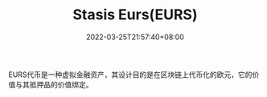 ﻿---
weight: 
title: "Stasis Eurs(EURS)"
description: "EURS代币是一种虚拟金融资产，其设计目的是在区块链上代币化的欧元，它的价值与其抵押品的价值绑定"
date: 2022-03-25T21:57:40+08:00
lastmod: 2022-03-25T16:45:40+08:00
draft: false
authors: ["Metabd"]
featuredImage: "stasis-eurseurs.webp"
link: ""
tags: ["数字代币","Stasis Eurs(EURS)"]
categories: ["navigation"]
navigation: ["数字代币"]
lightgallery: true
toc: true
pinned: false
recommend: false
recommend1: false
---
EURS代币是一种虚拟金融资产，其设计目的是在区块链上代币化的欧元，它的价值与其抵押品的价值绑定。
